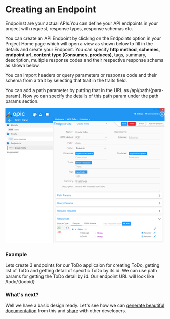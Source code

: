 # Creating an Endpoint

Endpoinst are your actual APIs.You can define your API endpoints in your project with request, response types, response schemas etc.

You can create an API Endpoint by clicking on the Endpoints option in your Project Home page which will open a view as shown below to fill in the details and create your Endpoint. You can specify **http method**, **schemes, endpoint url, content type \(Consumes, produces\)**, tags, summary, description, multiple response codes and their respective response schema as shown below.

You can import headers or query parameters or response code and their schema from a trait by selecting that trait in the traits field.

You can add a path parameter by putting that in the URL as \/api\/path\/{para-param}. Now yo can specify the details of this path param under the path params section.

![](/assets/APIC-create-endpoint.PNG)

### Example

Lets create 3 endpoints for our ToDo applicaion for creating ToDo, getting list of ToDo and getting detail of specific ToDo by its id. We can use path params for getting the ToDo detail by id. Our endpoint URL will look like \/todo\/{todoid}

### What's next?

Well we have a basic design ready. Let's see how we can [generate beautiful documentation](/designer/export-docs.md) from this and [share](/designer/export-docs.md) with other developers.

